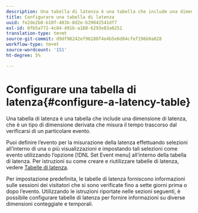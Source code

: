```yaml
---
description: Una tabella di latenza è una tabella che include una dimensione di latenza, che è un tipo di dimensione derivata che misura il tempo trascorso dal verificarsi di un particolare evento.
title: Configurare una tabella di latenza
uuid: fe2de2b8-b10f-403b-8d2e-b29042541df7
exl-id: 0fb5a772-4c84-491b-a188-6293e83a0251
translation-type: tm+mt
source-git-commit: d9df90242ef96188f4e4b5e6d04cfef196b0a628
workflow-type: tm+mt
source-wordcount: '151'
ht-degree: 5%

---
```


# Configurare una tabella di latenza{#configure-a-latency-table}

Una tabella di latenza è una tabella che include una dimensione di latenza, che è un tipo di dimensione derivata che misura il tempo trascorso dal verificarsi di un particolare evento.

Puoi definire l’evento per la misurazione della latenza effettuando selezioni all’interno di una o più visualizzazioni e impostando tali selezioni come evento utilizzando l’opzione [!DNL Set Event menu] all’interno della tabella di latenza. Per istruzioni su come creare e riutilizzare tabelle di latenza, vedere [Tabelle di latenza](../../../../home/c-get-started/c-analysis-vis/c-lat-tbls.md#concept-7c7339e257ff4727afdda8e692bbba44).

Per impostazione predefinita, le tabelle di latenza forniscono informazioni sulle sessioni dei visitatori che si sono verificate fino a sette giorni prima o dopo l’evento. Utilizzando le istruzioni riportate nelle sezioni seguenti, è possibile configurare tabelle di latenza per fornire informazioni su diverse dimensioni conteggiate e temporali.
